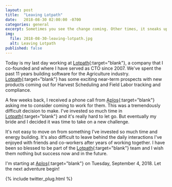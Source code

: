 ```yaml
---
layout: post
title:  "Leaving Lotpath"
date:   2018-08-30 02:00:00 -0700
categories: general
excerpt: Sometimes you see the change coming. Other times, it sneaks up on you.
img:
  file: 2018-08-30-leaving-lotpath.jpg
  alt: Leaving Lotpath
published: false
---
```


Today is my last day working at [Lotpath](http://lotpath.com){:target="blank"}, a company that I co-founded and where I have served as CTO since 2007. We've spent the past 11 years building software for the Agriculture industry. [Lotpath](http://lotpath.com){:target="blank"} has some exciting near-term prospects with new products coming out for Harvest Scheduling and Field Labor tracking and compliance.

A few weeks back, I received a phone call from [Aplos](http://aplos.com){:target="blank"} asking me to consider coming to work for them. This was a tremendously difficult decision to make. I've invested so much time in [Lotpath](http://lotpath.com){:target="blank"} and it's really hard to let go. But eventually my bride and I decided it was time to take on a new challenge.

It's not easy to move on from something I've invested so much time and energy building. It's also difficult to leave behind the daily interactions I've enjoyed with friends and co-workers after years of working together. I have been so blessed to be part of the [Lotpath](http://lotpath.com){:target="blank"} team and I wish them nothing but success now and in the future.

I'm starting at [Aplos](http://aplos.com){:target="blank"} on Tuesday, September 4, 2018. Let the next adventure begin!

{% include twitter_plug.html %}
